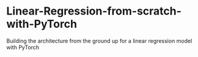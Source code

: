 # Linear-Regression-from-scratch-with-PyTorch
Building the architecture from the ground up for a linear regression model with PyTorch
